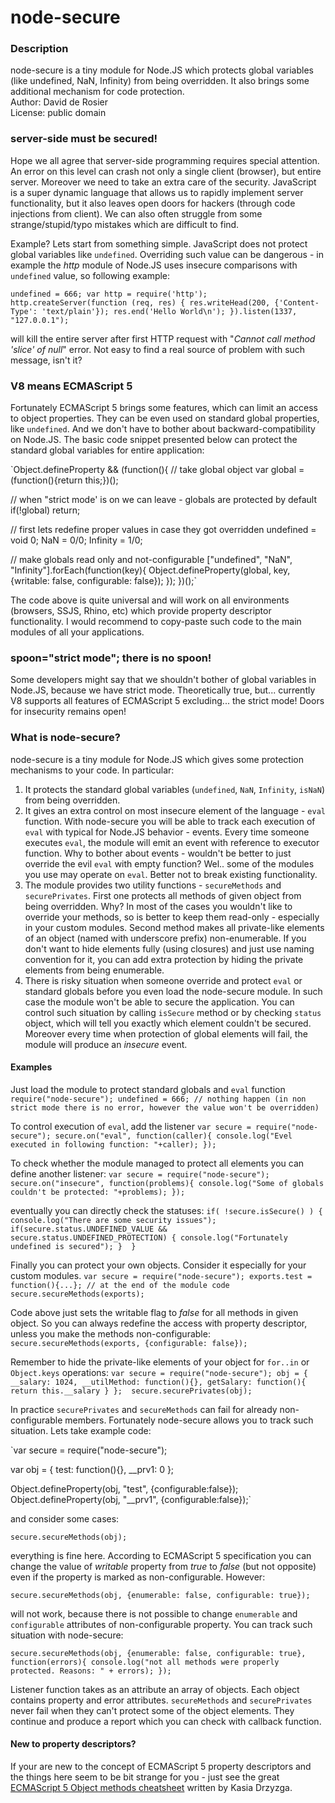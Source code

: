 node-secure
===========

### Description
node-secure is a tiny module for Node.JS which protects global variables (like undefined, NaN, Infinity)
from being overridden. It also brings some additional mechanism for code protection. <br/>
Author: David de Rosier<br/>
License: public domain 

### server-side must be secured!

Hope we all agree that server-side programming requires special attention. 
An error on this level can crash not only a single client (browser), but entire
server. Moreover we need to take an extra care of the security.
JavaScript is a super dynamic language that allows us to rapidly implement server functionality, 
but it also leaves open doors for hackers (through code injections from client). 
We can also often struggle from some strange/stupid/typo mistakes which are difficult to find. 

Example? Lets start from something simple. JavaScript does not protect 
global variables like `undefined`. Overriding such value can be dangerous -
in example the _http_ module of Node.JS uses insecure comparisons with `undefined` value,
so following example:

`undefined = 666;
var http = require('http');
http.createServer(function (req, res) {
  res.writeHead(200, {'Content-Type': 'text/plain'});
  res.end('Hello World\n');
}).listen(1337, "127.0.0.1");`

will kill the entire server after first HTTP request with 
"_Cannot call method 'slice' of null_" error. Not easy to find a real source of 
problem with such message, isn't it?


### V8 means ECMAScript 5

Fortunately ECMAScript 5 brings some features, which can limit
an access to object properties. They can be even used on standard global properties, 
like `undefined`. And we don't have to bother about backward-compatibility on Node.JS. 
The basic code snippet presented below can protect the standard global variables for
entire application:

`Object.defineProperty && (function(){
   // take global object
   var global = (function(){return this;})();
   
   // when "strict mode' is on we can leave - globals are protected by default
   if(!global) return;
   
   // first lets redefine proper values in case they got overridden
   undefined = void 0;
   NaN = 0/0;
   Infinity = 1/0;
   
   // make globals read only and not-configurable
   ["undefined", "NaN", "Infinity"].forEach(function(key){
      Object.defineProperty(global, key, {writable: false, configurable: false});
   });
})();`

The code above is quite universal and will work on all environments (browsers, SSJS, Rhino, etc)
which provide property descriptor functionality. I would recommend to copy-paste such
code to the main modules of all your applications. 


### spoon="strict mode"; there is no spoon!

Some developers might say that we shouldn't bother of global variables in Node.JS, because 
we have strict mode. Theoretically true, but... currently V8 supports all features of ECMAScript 5 excluding...
the strict mode! Doors for insecurity remains open!


### What is node-secure?

node-secure is a tiny module for Node.JS which gives some protection mechanisms to your code.
In particular:

1. It protects the standard global variables (`undefined`, `NaN`, `Infinity`, `isNaN`) from being overridden.
2. It gives an extra control on most insecure element of the language - `eval` function. With
node-secure you will be able to track each execution of `eval` with typical for Node.JS 
behavior - events. Every time someone executes `eval`, the module will emit an event with
reference to executor function. Why to bother about events - wouldn't be better to just
override the evil `eval` with empty function? Wel.. some of the modules you use may operate on `eval`. Better not to
break existing functionality.   
3. The module provides two utility functions - `secureMethods` and `securePrivates`.
First one protects all methods of given object from being overridden. Why? In most of the cases
you wouldn't like to override your methods, so is better to keep them read-only - especially 
in your custom modules.
Second method makes all private-like elements of an object (named with underscore prefix) non-enumerable. 
If you don't want to hide elements fully (using closures) and just use naming convention for it,
you can add extra protection by hiding the private elements from being enumerable.
4. There is risky situation when someone override and protect `eval` or standard globals before
you even load the node-secure module. In such case the module won't be able to secure
the application. You can control such situation by calling `isSecure` method or by checking 
`status` object, which will tell you exactly which element couldn't be secured. Moreover
every time when protection of global elements will fail, the module will produce an _insecure_ event.   


#### Examples

Just load the module to protect standard globals and `eval` function 
`require("node-secure");
undefined = 666; // nothing happen (in non strict mode there is no error, however the value won't be overridden)`

To control execution of `eval`, add the listener
`var secure = require("node-secure");
secure.on("eval", function(caller){
   console.log("Evel executed in following function: "+caller);
});` 

To check whether the module managed to protect all elements you can define another listener:
`var secure = require("node-secure");
secure.on("insecure", function(problems){
   console.log("Some of globals couldn't be protected: "+problems);
});` 

eventually you can directly check the statuses:
`if( !secure.isSecure() ) {
   console.log("There are some security issues");
   if(secure.status.UNDEFINED_VALUE && secure.status.UNDEFINED_PROTECTION) {
      console.log("Fortunately undefined is secured");
   } 
}`

Finally you can protect your own objects. Consider it especially for your custom modules.
`var secure = require("node-secure");
exports.test = function(){...};
// at the end of the module code
secure.secureMethods(exports);`

Code above just sets the writable flag to _false_ for all methods in given object. So you can always
redefine the access with property descriptor, unless you make the methods non-configurable:
`secure.secureMethods(exports, {configurable: false});`

Remember to hide the private-like elements of your object for `for..in` or `Object.keys` operations:
`var secure = require("node-secure");
obj = {
   __salary: 1024,
   __utilMethod: function(){},
   getSalary: function(){ return this.__salary }
}; 
secure.securePrivates(obj);`

In practice `securePrivates` and `secureMethods` can fail for already non-configurable members.
Fortunately node-secure allows you to track such situation. Lets take example code:

`var secure = require("node-secure");

var obj = {
  test: function(){},
  __prv1: 0
};

Object.defineProperty(obj, "test", {configurable:false});
Object.defineProperty(obj, "__prv1", {configurable:false});`

and consider some cases:

`secure.secureMethods(obj);`

everything is fine here. According to ECMAScript 5 specification you can change the value of _writable_ 
property from _true_ to _false_ (but not opposite) even if the property is marked as non-configurable.
However:

`secure.secureMethods(obj, {enumerable: false, configurable: true});`

will not work, because there is not possible to change `enumerable` and `configurable` attributes
of non-configurable property. You can track such situation with node-secure:

`secure.secureMethods(obj, {enumerable: false, configurable: true}, function(errors){
   console.log("not all methods were properly protected. Reasons: " + errors);
});`

Listener function takes as an attribute an array of objects. Each object contains 
property and error attributes. `secureMethods` and `securePrivates` never fail when
they can't protect some of the object elements. They continue and produce a report
which you can check with callback function. 


#### New to property descriptors?

If your are new to the concept of ECMAScript 5 property descriptors and the things here seem to 
be bit strange for you - just see the great 
[ECMAScript 5 Object methods cheatsheet](http://kasia.drzyzga.pl/2011/06/ecmascript-5-object-methods-cheatsheet/) 
written by Kasia Drzyzga. 
 
